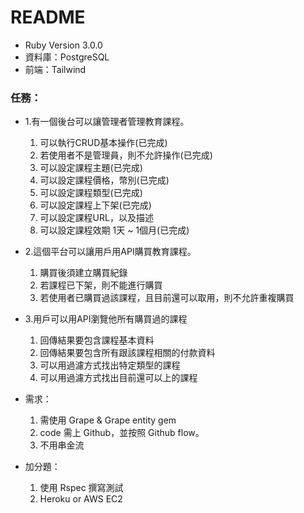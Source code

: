 # README

* Ruby Version 3.0.0
* 資料庫：PostgreSQL
* 前端：Tailwind 

### 任務：

* 1.有一個後台可以讓管理者管理教育課程。
  1. 可以執行CRUD基本操作(已完成)
  2. 若使用者不是管理員，則不允許操作(已完成)
  3. 可以設定課程主題(已完成)
  4. 可以設定課程價格，幣別(已完成)
  5. 可以設定課程類型(已完成)
  6. 可以設定課程上下架(已完成)
  7. 可以設定課程URL，以及描述
  8. 可以設定課程效期 1天 ~ 1個月(已完成)

* 2.這個平台可以讓用戶用API購買教育課程。
  1. 購買後須建立購買紀錄
  2. 若課程已下架，則不能進行購買
  3. 若使用者已購買過該課程，且目前還可以取用，則不允許重複購買

* 3.用戶可以用API瀏覽他所有購買過的課程
  1. 回傳結果要包含課程基本資料
  2. 回傳結果要包含所有跟該課程相關的付款資料
  3. 可以用過濾方式找出特定類型的課程
  4. 可以用過濾方式找出目前還可以上的課程

* 需求：
  1. 需使用 Grape & Grape entity gem
  2. code 需上 Github，並按照 Github flow。
  3. 不用串金流

* 加分題：
  1. 使用 Rspec 撰寫測試
  2. Heroku or AWS EC2
